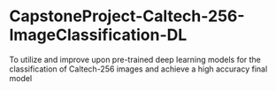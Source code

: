 # CapstoneProject-Caltech-256-ImageClassification-DL
To utilize and improve upon pre-trained deep learning models for the classification of Caltech-256 images and achieve a high accuracy final model
